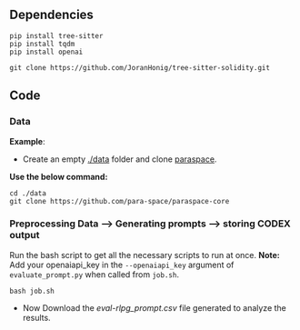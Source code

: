 ## Dependencies
```
pip install tree-sitter
pip install tqdm 
pip install openai 

git clone https://github.com/JoranHonig/tree-sitter-solidity.git
```

## Code
### Data
**Example**: 
- Create an empty <ins>./data</ins> folder and clone [paraspace](https://github.com/para-space/paraspace-core).

**Use the below command:**
```
cd ./data
git clone https://github.com/para-space/paraspace-core
```

### Preprocessing Data --> Generating prompts --> storing CODEX output  
Run the bash script to get all the necessary scripts to run at once. 
**Note:** Add your openaiapi_key in the `--openaiapi_key` argument of `evaluate_prompt.py` when called from `job.sh`.  
```
bash job.sh
```
- Now Download the *eval-rlpg_prompt.csv* file generated to analyze the results.

